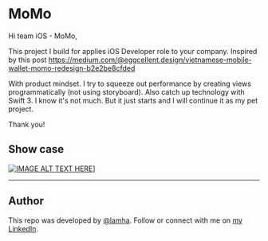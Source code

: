 # MoMo

Hi team iOS - MoMo,

This project I build for applies iOS Developer role to your company.
Inspired by this post https://medium.com/@eggcellent.design/vietnamese-mobile-wallet-momo-redesign-b2e2be8cfded

With product mindset. I try to squeeze out performance by creating views programmatically (not using storyboard).
Also catch up technology with Swift 3.
I know it's not much. But it just starts and I will continue it as my pet project.

Thank you!

## Show case

[![IMAGE ALT TEXT HERE](https://img.youtube.com/vi/uGky9hNjniI/0.jpg)](https://www.youtube.com/watch?v=uGky9hNjniI)]

---
## Author

This repo was developed by [@lamha](https://github.com/HaLamUs). 
Follow or connect with me on [my LinkedIn](https://www.linkedin.com/in/lamhacs). 

